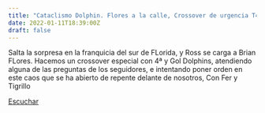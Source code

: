 ```yaml
---
title: "Cataclismo Dolphin. Flores a la calle, Crossover de urgencia T4 P16"
date: 2022-01-11T18:39:00Z
draft: false
---
```


Salta la sorpresa en la franquicia del sur de FLorida, y Ross se carga a Brian FLores.
Hacemos un crossover especial con 4ª y Gol Dolphins, atendiendo alguna de las preguntas de los seguidores, e intentando poner orden en este caos que se ha abierto de repente delante de nosotros, Con Fer y Tigrillo

[Escuchar](https://www.ivoox.com/cataclismo-dolphin-flores-a-calle-crossover-de-audios-mp3_rf_80710537_1.html)
